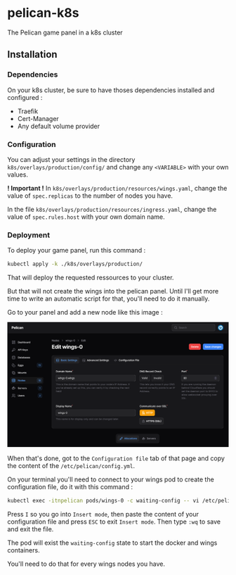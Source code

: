 # pelican-k8s
The Pelican game panel in a k8s cluster

## Installation

### Dependencies

On your k8s cluster, be sure to have thoses dependencies installed and configured :
- Traefik
- Cert-Manager
- Any default volume provider

### Configuration

You can adjust your settings in the directory `k8s/overlays/production/config/` and change any `<VARIABLE>` with your own values.

**! Important !**
In `k8s/overlays/production/resources/wings.yaml`, change the value of `spec.replicas` to the number of nodes you have.

In the file `k8s/overlays/production/resources/ingress.yaml`, change the value of `spec.rules.host` with your own domain name.

### Deployment

To deploy your game panel, run this command :
```bash
kubectl apply -k ./k8s/overlays/production/
```

That will deploy the requested ressources to your cluster.

But that will not create the wings into the pelican panel. Until I'll get more time to write an automatic script for that, you'll need to do it manually.

Go to your panel and add a new node like this image :

![Node configuration](.github/resources/image01.png)

When that's done, got to the `Configuration file` tab of that page and copy the content of the `/etc/pelican/config.yml`.

On your terminal you'll need to connect to your wings pod to create the configuration file, do it with this command :
```bash
kubectl exec -itnpelican pods/wings-0 -c waiting-config -- vi /etc/pelican/config.yml
```

Press `I` so you go into `Insert mode`, then paste the content of your configuration file and press `ESC` to exit `Insert mode`. Then type `:wq` to save and exit the file.

The pod will exist the `waiting-config` state to start the docker and wings containers.

You'll need to do that for every wings nodes you have.
